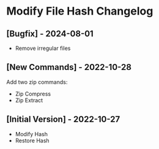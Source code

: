 # Modify File Hash Changelog

## [Bugfix] - 2024-08-01

- Remove irregular files

## [New Commands] - 2022-10-28

Add two zip commands:

- Zip Compress
- Zip Extract


## [Initial Version] - 2022-10-27

- Modify Hash
- Restore Hash
